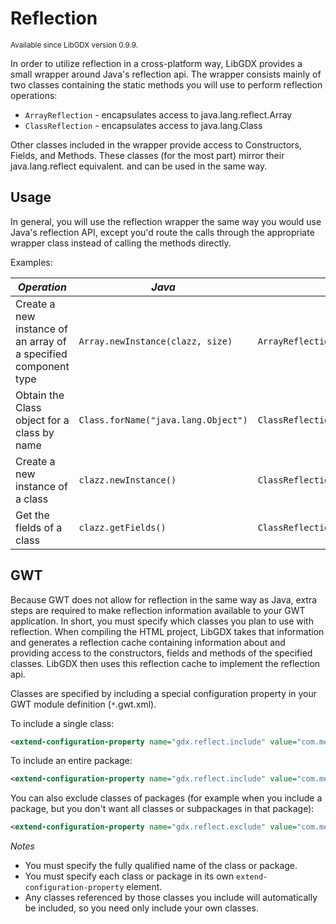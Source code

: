 # Reflection #
<sub>Available since LibGDX version 0.9.9.</sub>

In order to utilize reflection in a cross-platform way, LibGDX provides a small wrapper around Java's reflection api. The wrapper consists mainly of two classes containing the static methods you will use to perform reflection operations:


  * `ArrayReflection` - encapsulates access to java.lang.reflect.Array
  * `ClassReflection` - encapsulates access to java.lang.Class

Other classes included in the wrapper provide access to Constructors, Fields, and Methods. These classes (for the most part) mirror their java.lang.reflect equivalent. and can be used in the same way.

## Usage ##

In general, you will use the reflection wrapper the same way you would use Java's reflection API, except you'd route the calls through the appropriate wrapper class instead of calling the methods directly.

Examples:

| *Operation* | *Java* | *Wrapper* |
| ----------- | ------ | --------- |
| Create a new instance of an array of a specified component type | `Array.newInstance(clazz, size)` | `ArrayReflection.newInstance(clazz, size)` |
| Obtain the Class object for a class by name | `Class.forName("java.lang.Object")` | `ClassReflection.forName("java.lang.Object")` |
| Create a new instance of a class | `clazz.newInstance()` | `ClassReflection.newInstance(clazz)` |
| Get the fields of a class | `clazz.getFields()` | `ClassReflection.getFields(clazz)` |

## GWT ##

Because GWT does not allow for reflection in the same way as Java, extra steps are required to make reflection information available to your GWT application. In short, you must specify which classes you plan to use with reflection. When compiling the HTML project, LibGDX takes that information and generates a reflection cache containing information about and providing access to the constructors, fields and methods of the specified classes. LibGDX then uses this reflection cache to implement the reflection api.

Classes are specified by including a special configuration property in your GWT module definition (`*`.gwt.xml).

To include a single class:
```xml
<extend-configuration-property name="gdx.reflect.include" value="com.me.reflected.ReflectedClass" />
```

To include an entire package:
```xml
<extend-configuration-property name="gdx.reflect.include" value="com.me.reflected" />
```

You can also exclude classes of packages (for example when you include a package, but you don't want all classes or subpackages in that package):
```xml
<extend-configuration-property name="gdx.reflect.exclude" value="com.me.reflected.NotReflectedClass" />
```

*Notes*
  * You must specify the fully qualified name of the class or package.
  * You must specify each class or package in its own `extend-configuration-property` element.
  * Any classes referenced by those classes you include will automatically be included, so you need only include your own classes.